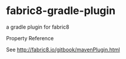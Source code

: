 fabric8-gradle-plugin
=====================

a gradle plugin for fabric8

Property Reference

See http://fabric8.io/gitbook/mavenPlugin.html